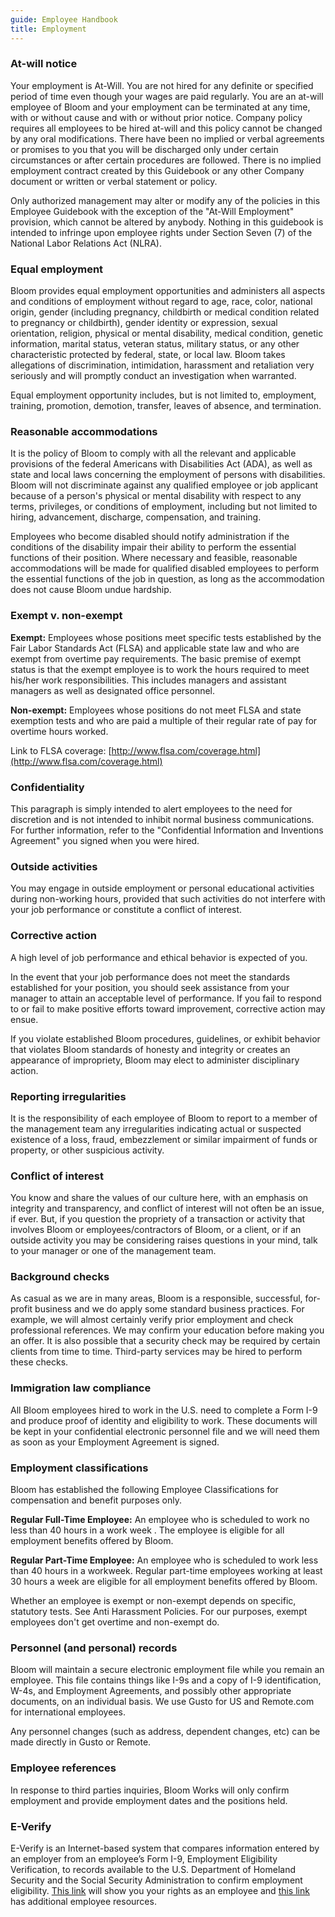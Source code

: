 ```yaml
---
guide: Employee Handbook
title: Employment
---
```


### At-will notice

Your employment is At-Will. You are not hired for any definite or specified period of time even though your wages are paid regularly. You are an at-will employee of Bloom and your employment can be terminated at any time, with or without cause and with or without prior notice. Company policy requires all employees to be hired at-will and this policy cannot be changed by any oral modifications. There have been no implied or verbal agreements or promises to you that you will be discharged only under certain circumstances or after certain procedures are followed. There is no implied employment contract created by this Guidebook or any other Company document or written or verbal statement or policy.

Only authorized management may alter or modify any of the policies in this Employee Guidebook with the exception of the "At-Will Employment" provision, which cannot be altered by anybody. Nothing in this guidebook is intended to infringe upon employee rights under Section Seven (7) of the National Labor Relations Act (NLRA).

### Equal employment

Bloom provides equal employment opportunities and administers all aspects and conditions of employment without regard to age, race, color, national origin, gender (including pregnancy, childbirth or medical condition related to pregnancy or childbirth), gender identity or expression, sexual orientation, religion, physical or mental disability, medical condition, genetic information, marital status, veteran status, military status, or any other characteristic protected by federal, state, or local law. Bloom takes allegations of discrimination, intimidation, harassment and retaliation very seriously and will promptly conduct an investigation when warranted.

Equal employment opportunity includes, but is not limited to, employment, training, promotion, demotion, transfer, leaves of absence, and termination.

### Reasonable accommodations

It is the policy of Bloom to comply with all the relevant and applicable provisions of the federal Americans with Disabilities Act (ADA), as well as state and local laws concerning the employment of persons with disabilities. Bloom will not discriminate against any qualified employee or job applicant because of a person's physical or mental disability with respect to any terms, privileges, or conditions of employment, including but not limited to hiring, advancement, discharge, compensation, and training.

Employees who become disabled should notify administration if the conditions of the disability impair their ability to perform the essential functions of their position. Where necessary and feasible, reasonable accommodations will be made for qualified disabled employees to perform the essential functions of the job in question, as long as the accommodation does not cause Bloom undue hardship.

### Exempt v. non-exempt

**Exempt:** Employees whose positions meet specific tests established by the Fair Labor Standards Act (FLSA) and applicable state law and who are exempt from overtime pay requirements. The basic premise of exempt status is that the exempt employee is to work the hours required to meet his/her work responsibilities. This includes managers and assistant managers as well as designated office personnel.

**Non-exempt:** Employees whose positions do not meet FLSA and state exemption tests and who are paid a multiple of their regular rate of pay for overtime hours worked.

Link to FLSA coverage: [http://www.flsa.com/coverage.html](http://www.flsa.com/coverage.html)

### Confidentiality

This paragraph is simply intended to alert employees to the need for discretion and is not intended to inhibit normal business communications. For further information, refer to the "Confidential Information and Inventions Agreement" you signed when you were hired.

### Outside activities

You may engage in outside employment or personal educational activities during non-working hours, provided that such activities do not interfere with your job performance or constitute a conflict of interest.

### Corrective action

A high level of job performance and ethical behavior is expected of you.

In the event that your job performance does not meet the standards established for your position, you should seek assistance from your manager to attain an acceptable level of performance. If you fail to respond to or fail to make positive efforts toward improvement, corrective action may ensue.

If you violate established Bloom procedures, guidelines, or exhibit behavior that violates Bloom standards of honesty and integrity or creates an appearance of impropriety, Bloom may elect to administer disciplinary action.

### Reporting irregularities

It is the responsibility of each employee of Bloom to report to a member of the management team any irregularities indicating actual or suspected existence of a loss, fraud, embezzlement or similar impairment of funds or property, or other suspicious activity.

### Conflict of interest

You know and share the values of our culture here, with an emphasis on integrity and transparency, and conflict of interest will not often be an issue, if ever. But, if you question the propriety of a transaction or activity that involves Bloom or employees/contractors of Bloom, or a client, or if an outside activity you may be considering raises questions in your mind, talk to your manager or one of the management team. 

### Background checks

As casual as we are in many areas, Bloom is a responsible, successful, for-profit business and we do apply some standard business practices. For example, we will almost certainly verify prior employment and check professional references. We may confirm your education before making you an offer. It is also possible that a security check may be required by certain clients from time to time. Third-party services may be hired to perform these checks.

### Immigration law compliance

All Bloom employees hired to work in the U.S. need to complete a Form I-9 and produce proof of identity and eligibility to work. These documents will be kept in your confidential electronic personnel file and we will need them as soon as your Employment Agreement is signed.

### Employment classifications

Bloom has established the following Employee Classifications for compensation and benefit purposes only.

**Regular Full-Time Employee:** An employee who is scheduled to work no less than 40 hours in a work week . The employee is eligible for all employment benefits offered by Bloom.

**Regular Part-Time Employee:** An employee who is scheduled to work less than 40 hours in a workweek. Regular part-time employees working at least 30 hours a week are eligible for all employment benefits offered by Bloom.

Whether an employee is exempt or non-exempt depends on specific, statutory tests. See Anti Harassment Policies. For our purposes, exempt employees don't get overtime and non-exempt do.

### Personnel (and personal) records

Bloom will maintain a secure electronic employment file while you remain an employee. This file contains things like I-9s and a copy of I-9 identification, W-4s, and Employment Agreements, and possibly other appropriate documents, on an individual basis. We use Gusto for US and Remote.com for international employees.

Any personnel changes (such as address, dependent changes, etc) can be made directly in Gusto or Remote.

### Employee references

In response to third parties inquiries, Bloom Works will only confirm employment and provide employment dates and the positions held.

### E-Verify

E-Verify is an Internet-based system that compares information entered by an employer from an employee’s Form I-9, Employment Eligibility Verification, to records available to the U.S. Department of Homeland Security and the Social Security Administration to confirm employment eligibility. [This link](https://www.e-verify.gov/sites/default/files/everify/brochures/EVerifyKnowYourRightsBrochure.pdf) will show you your rights as an employee and [this link ](https://www.e-verify.gov/employees/employee-resources)has additional employee resources.
